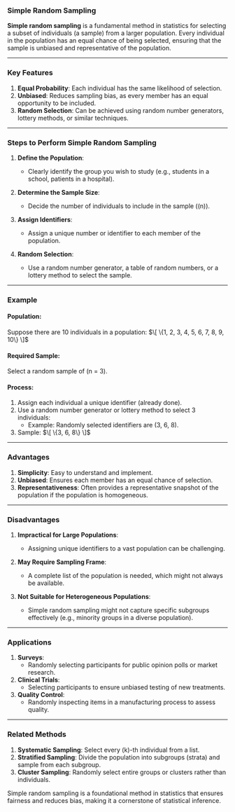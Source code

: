 ### **Simple Random Sampling**

**Simple random sampling** is a fundamental method in statistics for selecting a subset of individuals (a sample) from a larger population. Every individual in the population has an equal chance of being selected, ensuring that the sample is unbiased and representative of the population.

---

### **Key Features**

1. **Equal Probability**: Each individual has the same likelihood of selection.
2. **Unbiased**: Reduces sampling bias, as every member has an equal opportunity to be included.
3. **Random Selection**: Can be achieved using random number generators, lottery methods, or similar techniques.

---

### **Steps to Perform Simple Random Sampling**

1. **Define the Population**:
   - Clearly identify the group you wish to study (e.g., students in a school, patients in a hospital).
   
2. **Determine the Sample Size**:
   - Decide the number of individuals to include in the sample (\(n\)).
   
3. **Assign Identifiers**:
   - Assign a unique number or identifier to each member of the population.

4. **Random Selection**:
   - Use a random number generator, a table of random numbers, or a lottery method to select the sample.

---

### **Example**

#### Population: 
Suppose there are 10 individuals in a population:
$\[ \{1, 2, 3, 4, 5, 6, 7, 8, 9, 10\} \]$

#### Required Sample:
Select a random sample of \(n = 3\).

#### Process:
1. Assign each individual a unique identifier (already done).
2. Use a random number generator or lottery method to select 3 individuals:
   - Example: Randomly selected identifiers are \(3, 6, 8\).
3. Sample:
   $\[ \{3, 6, 8\} \]$

---

### **Advantages**

1. **Simplicity**: Easy to understand and implement.
2. **Unbiased**: Ensures each member has an equal chance of selection.
3. **Representativeness**: Often provides a representative snapshot of the population if the population is homogeneous.

---

### **Disadvantages**

1. **Impractical for Large Populations**:
   - Assigning unique identifiers to a vast population can be challenging.
   
2. **May Require Sampling Frame**:
   - A complete list of the population is needed, which might not always be available.

3. **Not Suitable for Heterogeneous Populations**:
   - Simple random sampling might not capture specific subgroups effectively (e.g., minority groups in a diverse population).

---

### **Applications**

1. **Surveys**:
   - Randomly selecting participants for public opinion polls or market research.
2. **Clinical Trials**:
   - Selecting participants to ensure unbiased testing of new treatments.
3. **Quality Control**:
   - Randomly inspecting items in a manufacturing process to assess quality.

---

### **Related Methods**

1. **Systematic Sampling**: Select every \(k\)-th individual from a list.
2. **Stratified Sampling**: Divide the population into subgroups (strata) and sample from each subgroup.
3. **Cluster Sampling**: Randomly select entire groups or clusters rather than individuals.

Simple random sampling is a foundational method in statistics that ensures fairness and reduces bias, making it a cornerstone of statistical inference.
